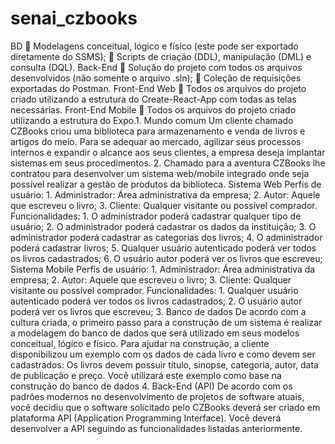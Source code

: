 # senai_czbooks
BD  Modelagens conceitual, lógico e físico (este pode ser exportado diretamente do SSMS);  Scripts de criação (DDL), manipulação (DML) e consulta (DQL).  Back-End  Solução do projeto com todos os arquivos desenvolvidos (não somente o arquivo .sln);  Coleção de requisições exportadas do Postman.  Front-End Web  Todos os arquivos do projeto criado utilizando a estrutura do Create-React-App com todas as telas necessárias.  Front-End Mobile  Todos os arquivos do projeto criado utilizando a estrutura do Expo.1. Mundo comum Um cliente chamado CZBooks criou uma biblioteca para armazenamento e venda de livros e artigos do meio. Para se adequar ao mercado, agilizar seus processos internos e expandir o alcance aos seus clientes, a empresa deseja implantar sistemas em seus procedimentos.  2. Chamado para a aventura CZBooks lhe contratou para desenvolver um sistema web/mobile integrado onde seja possível realizar a gestão de produtos da biblioteca. Sistema Web Perfis de usuário: 1. Administrador: Área administrativa da empresa; 2. Autor: Aquele que escreveu o livro; 3. Cliente: Qualquer visitante ou possível comprador. Funcionalidades: 1. O administrador poderá cadastrar qualquer tipo de usuário; 2. O administrador poderá cadastrar os dados da instituição; 3. O administrador poderá cadastrar as categorias dos livros; 4. O administrador poderá cadastrar livros; 5. Qualquer usuário autenticado poderá ver todos os livros cadastrados; 6. O usuário autor poderá ver os livros que escreveu;  Sistema Mobile Perfis de usuário:  1. Administrador: Área administrativa da empresa; 2. Autor: Aquele que escreveu o livro; 3. Cliente: Qualquer visitante ou possível comprador. Funcionalidades: 1. Qualquer usuário autenticado poderá ver todos os livros cadastrados; 2. O usuário autor poderá ver os livros que escreveu;  3. Banco de dados De acordo com a cultura criada, o primeiro passo para a construção de um sistema é realizar a modelagem do banco de dados que será utilizado em seus modelos conceitual, lógico e físico. Para ajudar na construção, a cliente disponibilizou um exemplo com os dados de cada livro e como devem ser cadastrados: Os livros devem possuir título, sinopse, categoria, autor, data de publicação e preço. Você utilizará este exemplo como base na construção do banco de dados  4. Back-End (API) De acordo com os padrões modernos no desenvolvimento de projetos de software atuais, você decidiu que o software solicitado pelo CZBooks deverá ser criado em plataforma API (Application Programming Interface). Você deverá desenvolver a API seguindo as funcionalidades listadas anteriormente.
